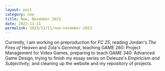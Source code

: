 ```yaml
---
layout: post
category: now
title: Now, November 2023
date: 2023-11-11
permalink: 2023/11/11/now-november-2023
---
```


Currently, I am working on preproduction for *FC 25*, reading Jordan's *The Fires of Heaven* and Zola's *Germinal*, teaching GAME 260: Project Management for Video Games, preparing to teach GAME 340: Advanced Game Design, trying to finish my essay series on Deleuze's *Empiricism and Subjectivity*, and cleaning up the website and my repository of projects.
